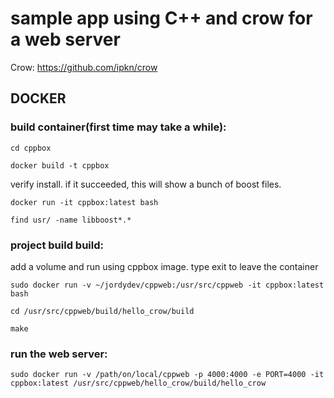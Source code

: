 # sample app using C++ and crow for a web server

Crow: https://github.com/ipkn/crow

## DOCKER

### build container(first time may take a while):

`cd cppbox`

`docker build -t cppbox`

verify install. if it succeeded, this will show a bunch of boost files.

`docker run -it cppbox:latest bash`

`find usr/ -name libboost*.*`

### project build build:
add a volume and run using cppbox image. type exit to leave the container

`sudo docker run -v ~/jordydev/cppweb:/usr/src/cppweb -it cppbox:latest bash`

`cd /usr/src/cppweb/build/hello_crow/build`

`make`

### run the web server:

`sudo docker run -v /path/on/local/cppweb -p 4000:4000 -e PORT=4000 -it  cppbox:latest /usr/src/cppweb/hello_crow/build/hello_crow`

